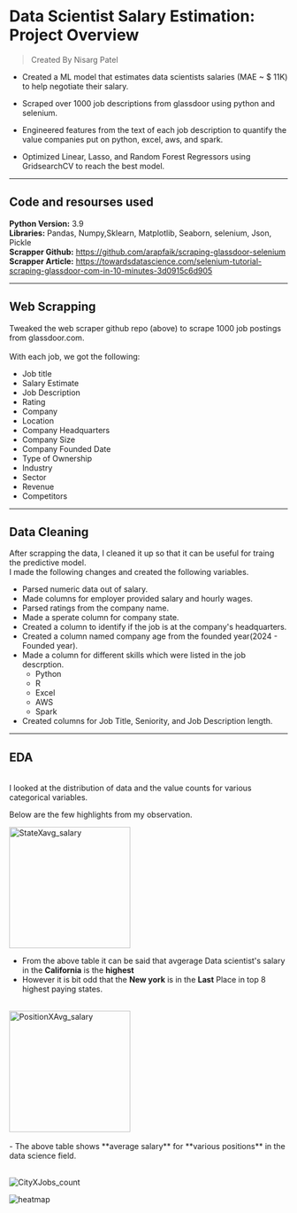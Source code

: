 # Data Scientist Salary Estimation: Project Overview 
> Created By Nisarg Patel

* Created a ML model that estimates data scientists salaries (MAE ~ $ 11K) to help negotiate their salary.

* Scraped over 1000 job descriptions from glassdoor using python and selenium.

- Engineered features from the text of each job description to quantify the value companies put on python, excel, aws, and spark.

- Optimized Linear, Lasso, and Random Forest Regressors using GridsearchCV to reach the best model.
---
## Code and resourses used
**Python Version:** 3.9 <br>
**Libraries:** Pandas, Numpy,Sklearn, Matplotlib, Seaborn, selenium, Json, Pickle <br>
**Scrapper Github:** https://github.com/arapfaik/scraping-glassdoor-selenium <br>
**Scrapper Article:** https://towardsdatascience.com/selenium-tutorial-scraping-glassdoor-com-in-10-minutes-3d0915c6d905 <br>

---
## Web Scrapping
Tweaked the web scraper github repo (above) to scrape 1000 job postings from glassdoor.com. <br>
<br>
With each job, we got the following: <br>
- Job title
- Salary Estimate
- Job Description
- Rating
- Company
- Location
- Company Headquarters
- Company Size
- Company Founded Date
- Type of Ownership
- Industry
- Sector
- Revenue
- Competitors

---

## Data Cleaning 
After scrapping the data, I cleaned it up so that it can be useful for traing the predictive model.
<br>
I made the following changes and created the following variables. <br>
* Parsed numeric data out of salary.
* Made columns for employer provided salary and hourly wages.
* Parsed ratings from the company name.
* Made a sperate column for company state.
* Created a column to identify if the job is at the company's headquarters.
* Created a column named company age from the founded year(2024 - Founded year).
* Made a column for different skills which were listed in the job descrption.
   * Python
   * R
   * Excel
   * AWS
   * Spark
* Created columns for Job Title, Seniority, and Job Description length.

---
## EDA
<br>
I looked at the distribution of data and the value counts for various categorical variables. 
<br>

Below are the few highlights from my observation.
<br>

<img width="219" alt="StateXavg_salary" src="https://github.com/user-attachments/assets/ad8b6f85-a655-4b71-b921-ee5a5f3549cf"> <br>
- From the above table it can be said that avgerage Data scientist's salary in the **California** is the **highest**<br> 
- However it is bit odd that the **New york** is in the **Last** Place in top 8 highest paying states. <br>
<br>
<img width="219" alt="PositionXAvg_salary" src="https://github.com/user-attachments/assets/5e4a4b00-3bab-4614-9e00-1aa8095490c3"> <br>
<br>
- The above table shows **average salary** for **various positions** in the data science field.<br>
<br>

![CityXJobs_count](https://github.com/user-attachments/assets/cb2e1ef0-6a8a-4a74-87be-1dc51bd96642)

![heatmap](https://github.com/user-attachments/assets/f31c3db5-39a7-46f8-8091-7a1e79bbf5b8)





